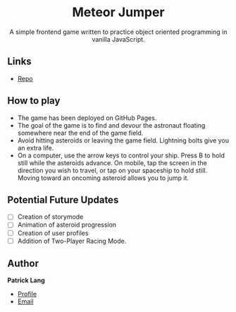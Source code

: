 <h1 align="center">Meteor Jumper</h1>

<p align="center">A simple frontend game written to practice object oriented programming in vanilla JavaScript.</p>

## Links

- [Repo](https://github.com/patricklang87/meteor_jumper "Meteor Jumper Repo") 

## How to play

- The game has been deployed on GitHub Pages.
- The goal of the game is to find and devour the astronaut floating somewhere near the end of the game field.
- Avoid hitting asteroids or leaving the game field. Lightning bolts give you an extra life.
- On a computer, use the arrow keys to control your ship. Press B to hold still while the asteroids advance. On mobile, tap the screen in the direction you wish to travel, or tap on your spaceship to hold still. Moving toward an oncoming asteroid allows you to jump it.

## Potential Future Updates

- [ ] Creation of storymode
- [ ] Animation of asteroid progression
- [ ] Creation of user profiles
- [ ] Addition of Two-Player Racing Mode.
 
## Author

**Patrick Lang**

- [Profile](https://github.com/patricklang87 "Patrick Lang")
- [Email](mailto:patricklang87@gmail.com?subject=MeteorJumper "Meteor Jumper")

